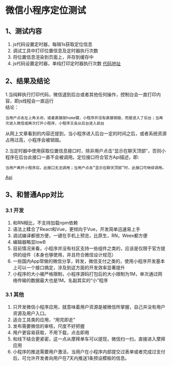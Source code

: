 # 微信小程序定位测试

## 1、测试内容
1. js代码设置定时器，每隔1s获取定位信息
2. 调试工具中打印位置信息及定时器执行次数
3. 将位置信息渲染到页面上，并存到缓存中
4. js代码设置定时器，单纯打印定时器执行次数
[代码地址](https://github.com/necfol/xiaochengxu/blob/master/pages/index/index.js)

## 2、结果及结论
1.当纯粹执行打印代码，微信退到后台或者其他任何操作，控制台会一直打印内容，即js线程会一直运行<br>
结论：

```
当用户点击左上角关闭，或者直接按home键，小程序并没有直接销毁，而是进入了后台；当再次进入微信或再次打开小程序，小程序又会从后台进入前台

```
从网上文章看到的内容还提到，当小程序进入后台一定的时间之后，或者系统资源占用过高，小程序会被销毁。

2.当定时器中使用获取位置信息接口时，除非用户点击“显示在聊天顶部”，否则小程序在后台此接口一直不会被调用。定位接口符合官方Api描述，即:

```
当用户离开小程序后，此接口无法调用；当用户点击“显示在聊天顶部”时，此接口可继续调用。
```
[Api](https://mp.weixin.qq.com/debug/wxadoc/dev/api/location.html)


## 3、和普通App对比
### 3.1 开发
1. 和RN相比，不支持加载npm依赖
2. 语法上糅合了React和Vue，更倾向于Vue，开发简单迅速易上手
3. 调试编译都很方便，一键在手机上预览，比原生，RN，Weex都方便
4. 编辑器略显lowB
5. 目前情况来看，小程序并没有社区支持一些组件之类的，应该是仅限于官方提供的组件（本身也够使用，并且符合微信设计规范）
6. 一些国内App常做的微信分享，转发，微信支付之类的，使用小程序开发基本上可以一个接口搞定，涉及到这方面的开发效率显著提升
7. 小程序的大小被严格限制，小程序源码打包后的大小限制为1M，单次通过网络传输的数据最大也是1M。名副其实的“小”程序


### 3.1 其他
1. 只开发微信小程序应用，就意味着用户资源是被微信所掌握，自己并没有用户资源及用户入口。
2. 适合工具类的应用，“用完即走”
3. 发布需要微信的审核，尺度不好把握
4. 用户更容易获取，不用下载，点击即用
5. 和线下结合更紧密，这一点从摩拜单车可以提现，微信扫一扫，直接进入摩拜应用
6. 小程序的推送需要用户激活，当用户在小程序内部提交过表单或者完成过支付后，可允许开发者向用户在7天内推送1条预设模板的信息。



